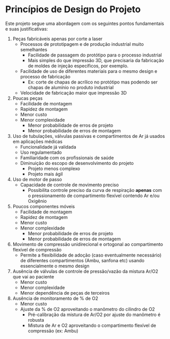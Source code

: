 # Princípios de Design do Projeto

Este projeto segue uma abordagem com os seguintes pontos fundamentais e suas justificativas:

1.  Peças fabricáveis apenas por corte a laser
    -   Processos de prototipagem e de produção industrial muito semelhantes
        -   Facilidade de passagem do protótipo para o processo industrial
        -   Mais simples do que impressão 3D, que precisaria da fabricação de moldes de injeção específicos, por exemplo.
    -   Facilidade de uso de diferentes materiais para o mesmo design e processo de fabricação
        -   Ex: corte de chapas de acrílico no protótipo mas podendo ser chapas de alumínio no produto industrial
    -   Velocidade de fabricação maior que impressão 3D
2.  Poucas peças
    -   Facilidade de montagem
    -   Rapidez de montagem
    -   Menor custo
    -   Menor complexidade
        -   Menor probabilidade de erros de projeto
        -   Menor probabilidade de erros de montagem
3.  Uso de tubulações, válvulas passivas e compartimentos de Ar já usados em aplicações médicas
    -   Funcionalidade já validada
    -   Uso regulamentado
    -   Familiaridade com os profissionais de saúde
    -   Diminuição do escopo de desenvolvimento do projeto
        -   Projeto menos complexo
        -   Projeto mais ágil
4.  Uso de motor de passo
    -   Capacidade de controle de movimento preciso
        -   Possibilita controle preciso da curva de respiração **apenas** com o pressionamento de compartimento flexível contendo Ar e/ou Oxigênio
5.  Poucos componentes móveis
    -   Facilidade de montagem
    -   Rapidez de montagem
    -   Menor custo
    -   Menor complexidade
        -   Menor probabilidade de erros de projeto
        -   Menor probabilidade de erros de montagem
6.  Movimento de compressão unidirecional e ortogonal ao compartimento flexível de compressão
    -   Permite a flexibilidade de adoção (caso eventualmente necessário) de diferentes compartimentos (Ambu, sanfona etc) usando essencialmente o mesmo design
7.  Ausência de válvulas de controle de pressão/vazão da mistura Ar/O2 que vai ao paciente
    -   Menor custo
    -   Menor complexidade
    -   Menor dependência de peças de terceiros
8.  Ausência de monitoramento de % de O2
    -   Menor custo
    -   Ajuste da % de O2 aproveitando o manômetro do cilindro de O2
        -   Pré-calibração da mistura de Ar/O2 por ajuste do manômetro é robusta
        -   Mistura de Ar e O2 aproveitando o compartimento flexível de compressão (ex: Ambu)
